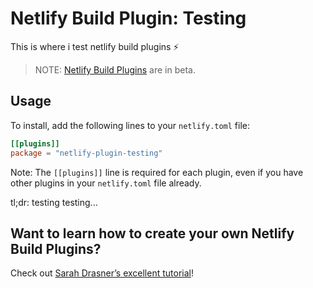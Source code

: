 # Netlify Build Plugin: Testing

This is where i test netlify build plugins ⚡️

> NOTE: [Netlify Build Plugins](https://docs.netlify.com/configure-builds/plugins/?utm_source=github&utm_medium=netlify-plugin-gatsby-cache-jl&utm_campaign=devex) are in beta.

## Usage

To install, add the following lines to your `netlify.toml` file:

```toml
[[plugins]]
package = "netlify-plugin-testing"
```

Note: The `[[plugins]]` line is required for each plugin, even if you have other plugins in your `netlify.toml` file already.

tl;dr: testing testing...

## Want to learn how to create your own Netlify Build Plugins?

Check out [Sarah Drasner’s excellent tutorial](https://www.netlify.com/blog/2019/10/16/creating-and-using-your-first-netlify-build-plugin/?utm_source=github&utm_medium=netlify-plugin-gatsby-cache-jl&utm_campaign=devex)!
